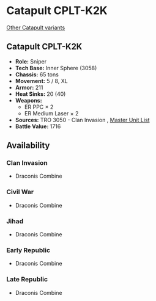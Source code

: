 # Catapult CPLT-K2K 

[Other Catapult variants](../catapult.md) 

## Catapult CPLT-K2K 

- **Role:** Sniper 
- **Tech Base:** Inner Sphere (3058) 
- **Chassis:** 65 tons 
- **Movement:** 5 / 8, XL 
- **Armor:** 211 
- **Heat Sinks:** 20 (40) 
- **Weapons:** 
  - ER PPC × 2 
  - ER Medium Laser × 2 
- **Sources:** TRO 3050 - Clan Invasion , [Master Unit List](http://masterunitlist.info/Unit/Details/5454/catapult-cplt-k2k) 
- **Battle Value:** 1716 

## Availability 

### Clan Invasion 

- Draconis Combine 

### Civil War 

- Draconis Combine 

### Jihad 

- Draconis Combine 

### Early Republic 

- Draconis Combine 

### Late Republic 

- Draconis Combine 


